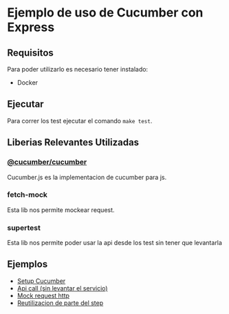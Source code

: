# Ejemplo de uso de Cucumber con Express

## Requisitos
Para poder utilizarlo es necesario tener instalado:
- Docker

## Ejecutar 
Para correr los test ejecutar el comando ```make test```.

## Liberias Relevantes Utilizadas

### [@cucumber/cucumber](https://github.com/cucumber/cucumber-js)
Cucumber.js es la implementacion de cucumber para js.

### fetch-mock
Esta lib nos permite mockear request.

### supertest
Esta lib nos permite poder usar la api desde los test sin tener que levantarla

## Ejemplos

* [Setup Cucumber](https://github.com/taller-de-programacion-2/Cucumber/blob/JavaScript/features/support/hooks.js)
* [Api call (sin levantar el servicio)](https://github.com/taller-de-programacion-2/Cucumber/blob/JavaScript/features/steps/ping.js#L7)
* [Mock request http](https://github.com/taller-de-programacion-2/Cucumber/blob/JavaScript/features/steps/inscription.js#L12)
* [Reutilizacion de parte del step](https://github.com/taller-de-programacion-2/Cucumber/blob/JavaScript/features/inscription.feature#L13)
